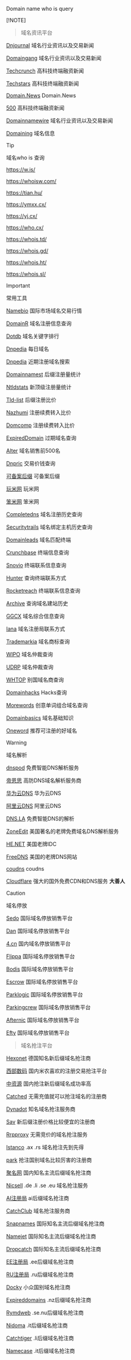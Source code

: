 Domain name who is query

[!NOTE]
> 域名资讯平台

[Dnjournal](https://www.dnjournal.com/domainsales.htm) 域名行业资讯以及交易新闻

[Domaingang](https://domaingang.com/) 域名行业资讯以及交易新闻

[Techcrunch](https://techcrunch.com/) 高科技终端融资新闻

[Techstars](https://www.thedomains.com/) 高科技终端融资新闻

[Domain.News](https://domain.news/)  Domain.News

[500](https://500.co/)  高科技终端融资新闻

[Domainnamewire](https://domainnamewire.com/) 域名行业资讯以及交易新闻

[Domaining](https://www.domaining.com/) 域名信息

> [!TIP]
> 域名who is 查询

https://w.is/

https://whoisw.com/

https://tian.hu/

https://ymxx.cx/

https://yj.cx/

https://who.cx/

https://whois.td/

https://whois.gd/

https://whois.ht/

https://whois.sl/

> [!IMPORTANT]
> 常用工具

[Namebio](https://namebio.com/) 国际市场域名交易行情

[DomainR](https://domainr.com/) 域名注册信息查询

[Dotdb](https://dotdb.com/top-keywords/) 域名关键字排行

[Dnpedia](https://dnpedia.com/tlds/daily.php) 每日域名

[Dnpedia](https://dnpedia.com/tlds/search.php) 近期注册域名搜索

[Domainnamest](https://domainnamestat.com/) 后缀注册量统计

[Ntldstats](https://ntldstats.com/) 新顶级注册量统计 

[Tld-list](https://tld-list.com/) 后缀注册比价

[Nazhumi](https://www.nazhumi.com/) 注册续费转入比价

[Domcomp](https://www.domcomp.com/)  注册续费转入比价

[ExpiredDomain](https://www.expireddomains.net/) 过期域名查询

[Alter](https://alter.com/blog/top-domain-name-sales) 域名销售前500名

[Dnpric](http://dnpric.es/) 交易价钱查询

[可备案后缀](https://domain.miit.gov.cn/) 可备案后缀

[玩米网](http://www.wanmi.cc/) 玩米网

[笨米网](http://www.benmi.com/)  笨米网

[Completedns](https://completedns.com/) 域名注册历史查询

[Securitytrails](https://securitytrails.com/) 域名绑定主机历史查询

[Domainleads](http://domainleads.com/) 域名匹配终端

[Crunchbase](https://www.crunchbase.com/) 终端信息查询

[Snovio](https://snovio.cn/) 终端联系信息查询

[Hunter](https://hunter.io/) 查询终端联系方式

[Rocketreach](https://rocketreach.co/)  终端联系信息查询

[Archive](http://archive.org/) 查询域名建站历史

[GGCX](https://www.ggcx.com/) 域名综合信息查询

[Iana](https://www.iana.org/domains/root/db) 域名注册局联系方式

[Trademarkia](https://www.trademarkia.com/) 域名商标查询

[WIPO](https://www.wipo.int/amc/en/domains/search/) 域名仲裁查询

[UDRP](https://udrp.tools/) 域名仲裁查询

[WHTOP](http://www.whtop.com/) 别国域名商查询

[Domainhacks](http://domainhacks.info/)  Hacks查询

[Morewords](http://morewords.com/) 创意单词组合域名查询

[Domainbasics](https://basics.domains/) 域名基础知识

[Oneword](https://www.oneword.domains/)  推荐可注册的好域名

> [!WARNING]
> 域名解析

[dnspod](https://www.dnspod.cn/) 免费智能DNS解析服务

[帝恩思](https://www.dns.com/) 高防DNS域名解析服务商

[华为云DNS](https://console.huaweicloud.com/dns) 华为云DNS

[阿里云DNS](https://www.aliyun.com/product/dns) 阿里云DNS

[DNS.LA](https://www.dns.la/) 免费智能DNS的解析

[ZoneEdit](http://www.zoneedit.com/) 美国著名的老牌免费域名DNS解析服务

[HE.NET](http://www.he.net/) 美国老牌IDC

[FreeDNS](https://freedns.afraid.org/) 美国的老牌DNS网站

[coudns](http://www.cloudns.net/) coudns

[Cloudflare](http://Cloudflare.com/) 强大的国外免费CDN和DNS服务 **大善人**

> [!CAUTION]
> 域名停放

[Sedo](https://sedo.com/) 国际域名停放销售平台

[Dan](https://dan.com/) 国际域名停放销售平台

[4.cn](https://www.4.cn/) 国内域名停放销售平台

[Flippa](https://flippa.com/) 国际域名停放销售平台

[Bodis](https://www.bodis.com/) 国际域名停放销售平台

[Escrow](https://www.escrow.com/) 国际域名停放销售平台

[Parklogic](https://www.parklogic.com/) 国际域名停放销售平台

[Parkingcrew](https://parkingcrew.com/) 国际域名停放销售平台

[Afternic](https://www.afternic.com/) 国际域名停放销售平台

[Efty](https://efty.com/) 国际域名停放销售平台

> 域名抢注平台

[Hexonet](https://www.hexonet.net/) 德国知名新后缀域名抢注商

[西部数码](https://www.west.cn/) 国内米农喜欢的注册交易抢注平台

[中资源](https://www.zzy.cn/) 国内抢注新后缀域名成功率高

[Catched](https://catched.com/) 无需充值就可以抢注域名的注册商

[Dynadot](https://www.dynadot.com/market/backorder/) 知名域名抢注服务商

[Sav](https://www.sav.com/) 新后缀注册价格比较便宜的注册商 

[Rrpproxy](https://www.rrpproxy.net/Domains/Domain_Backorders) 无需竞价的域名抢注服务

[Istanco](https://www.istanco.com/) .ax .rs 域名抢注先到先得

[park](https://park.io/) 抢注国别域名比较厉害的注册商

[聚名网](http://www.juming.com/) 国内知名主流后缀域名抢注商

[Nicsell](https://nicsell.com/) .de .li .se .eu 域名抢注服务

[AI注册局](https://auction.whois.ai/) ai后缀域名抢注商

[CatchClub](https://catch.club/) 域名抢注服务商

[Snapnames](https://snapnames.com/) 国际知名主流后缀域名抢注商

[Namejet](https://www.namejet.com/) 国际知名主流后缀域名抢注商

[Dropcatch](https://www.dropcatch.com/) 国际知名主流后缀域名抢注商

[EE注册局](https://auction.internet.ee/) .ee后缀域名抢注商

[RU注册局](https://www.nic.ru/) .ru后缀域名抢注商

[Docky](https://docky.ly/) 小众国别域名抢注商

[Expireddomains](https://www.expireddomains.co.nz/) .nz后缀域名抢注商

[Rymdweb](https://www.rymdweb.com/) .se.nu后缀域名抢注商

[Nidoma](https://nidoma.com/) .it后缀域名抢注商

[Catchtiger](https://www.catchtiger.com/en/domain-auctions/) .li后缀域名抢注商

[Namecase](https://namecase.com/) .it后缀域名抢注商